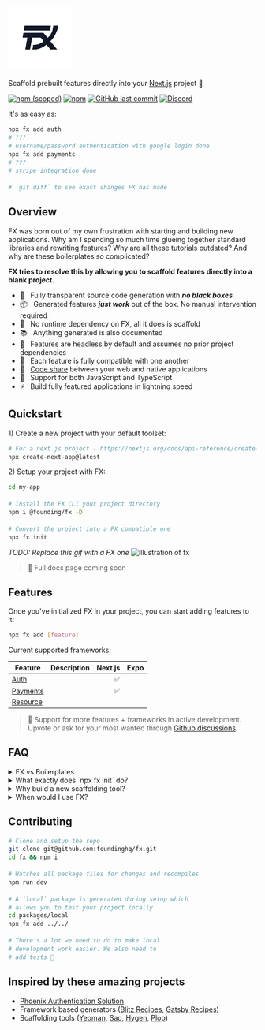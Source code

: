 <img src="./docs/public/logo.svg" alt="fx logo" width="130">

Scaffold prebuilt features directly into your [Next.js](https://nextjs.org/) project 💾

[![npm (scoped)](https://img.shields.io/npm/v/@founding/fx)](https://www.npmjs.com/package/@founding/fx)
[![npm](https://img.shields.io/npm/dm/@founding/fx)](https://www.npmjs.com/package/@founding/fx)
[![GitHub last commit](https://img.shields.io/github/last-commit/foundinghq/fx)](https://github.com/foundinghq/fx)
[![Discord](https://img.shields.io/badge/Discord-Join%20Chat-%237289DA)](https://discord.gg/YtafKzR)

It's as easy as:

```bash
npx fx add auth
# ???
# username/password authentication with google login done
npx fx add payments
# ???
# stripe integration done

# `git diff` to see exact changes FX has made
```

## Overview

FX was born out of my own frustration with starting and building new applications. Why am I spending so much time glueing together standard libraries and rewriting features? Why are all these tutorials outdated? And why are these boilerplates so complicated?

**FX tries to resolve this by allowing you to scaffold features directly into a blank project.**

- 🔨 &nbsp; Fully transparent source code generation with **_no black boxes_**
- 📦 &nbsp; Generated features **_just work_** out of the box. No manual intervention required
- 🧳 &nbsp; No runtime dependency on FX, all it does is scaffold
- 📚 &nbsp; Anything generated is also documented
- 💄 &nbsp; Features are headless by default and assumes no prior project dependencies
- 🔗 &nbsp; Each feature is fully compatible with one another
- 📱 &nbsp; [Code share]() between your web and native applications
- 🔩 &nbsp; Support for both JavaScript and TypeScript
- ⚡️ &nbsp; Build fully featured applications in lightning speed

## Quickstart

<p>1) Create a new project with your default toolset:</p>

```bash
# For a next.js project - https://nextjs.org/docs/api-reference/create-next-app
npx create-next-app@latest
```

<p>2) Setup your project with FX:</p>

```bash
cd my-app

# Install the FX CLI your project directory
npm i @founding/fx -D

# Convert the project into a FX compatible one
npx fx init
```

_TODO: Replace this gif with a FX one_
<img width="600" src="https://user-images.githubusercontent.com/105127/100917537-4661e100-34a5-11eb-89bd-565b7bc31919.gif" alt="illustration of fx">

> 📄 Full docs page coming soon

## Features

Once you've initialized FX in your project, you can start adding features to it:

```bash
npx fx add [feature]
```

Current supported frameworks:

| Feature                         | Description | Next.js | Expo |
| ------------------------------- | ----------- | ------: | ---: |
| [Auth](generators/auth)         |             |      ✅ |      |
| [Payments](generators/payments) |             |      ✅ |      |
| [Resource](generators/resource) |             |         |      |

> 👷 Support for more features + frameworks in active development. Upvote or ask for your most wanted through [Github discussions](https://github.com/foundinghq/fx/discussions).

## FAQ

<details>
  <summary>
    <span>FX vs Boilerplates</span>
  </summary>
  <p style="margin-top:8px">[TODO]</p>
</details>

<details>
  <summary>
    <span>What exactly does `npx fx init` do?</span>
  </summary>
  <p style="margin-top:8px">[TODO]</p>
</details>

<details>
  <summary>
    <span>Why build a new scaffolding tool?</span>
  </summary>
  <p style="margin-top:8px">[TODO]</p>
</details>

<details>
  <summary>
    <span>When would I use FX?</span>
  </summary>
  <p style="margin-top:8px">[TODO]</p>
</details>

## Contributing

```sh
# Clone and setup the repo
git clone git@github.com:foundinghq/fx.git
cd fx && npm i

# Watches all package files for changes and recompiles
npm run dev

# A `local` package is generated during setup which
# allows you to test your project locally
cd packages/local
npx fx add ../../

# There's a lot we need to do to make local
# development work easier. We also need to
# add tests 🤫
```

## Inspired by these amazing projects

- [Phoenix Authentication Solution](https://dashbit.co/blog/a-new-authentication-solution-for-phoenix)
- Framework based generators ([Blitz Recipes](https://blitzjs.com/docs/using-recipes), [Gatsby Recipes](https://www.gatsbyjs.com/blog/2020-04-15-announcing-gatsby-recipes/))
- Scaffolding tools ([Yeoman](https://github.com/yeoman/yeoman), [Sao](https://github.com/saojs/sao), [Hygen](https://github.com/jondot/hygen), [Plop](https://github.com/plopjs/plop))
